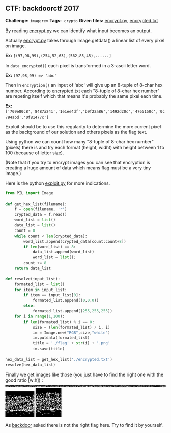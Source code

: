 **CTF: backdoorctf 2017**
--
**Challenge:** `imagerev`
**Tags:**  `crypto` 
**Given files:** [encrypt.py][encrypt], [encrypted.txt][encrypted]

By reading [encrypt.py][encrypt] we can identify what input becomes an output.

Actually [encrypt.py][encrypt] takes through Image.getdata() a linear list of every pixel on image. 

**Ex:** `[(97,98,99),(254,52,63),(562,85,45),......]`

In `data_encrypted()` each pixel is transformed in a 3-ascii letter word.

**Ex:** `(97,98,99) => 'abc'`

Then in `encryption()` an input of 'abc' will give up an 8-tuple of 8-char hex number.
According to [encrypted.txt][encrypted] each "8-tuple of 8-char hex number" are repeting itself which that means it's probably the same pixel each time.

**Ex:** `['709e80c8','8487a241','1e1ee4df','b9f22a86','1492d20c','4765150c','0c794abd','0f81477c']`

Exploit should be to use this regularity to determine the more current pixel as the background of our solution and others pixels as the flag text.

Using python we can count how many "8-tuple of 8-char hex number" (pixels) there is and try each format (height, widht) with height between 1 to 100 (because of letter size).

(Note that if you try to encrypt images you can see that encryption is creating a huge amount of data which means flag must be a very tiny image.) 

Here is the python [exploit.py][exploit] for more indications.

```python
from PIL import Image

def get_hex_list(filename):
	f = open(filename, 'r')
	crypted_data = f.read()
	word_list = list()
	data_list = list()
	count = 0
	while count < len(crypted_data):
		word_list.append(crypted_data[count:count+8])
		if len(word_list) == 8:
			data_list.append(word_list)
			word_list = list();
		count += 8
	return data_list

def resolve(input_list):
	formated_list = list()
	for item in input_list:
		if item == input_list[0]:
			formated_list.append((0,0,0))
		else:
			formated_list.append((255,255,255))
	for i in range(1,100):
		if len(formated_list) % i == 0:
			size = (len(formated_list) / i, i)
			im = Image.new("RGB",size,"white")
			im.putdata(formated_list)
			title = './flag' + str(i) + '.png'
			im.save(title)

hex_data_list = get_hex_list('./encrypted.txt')
resolve(hex_data_list)
```

Finally we get images like those (you just have to find the right one with the good ratio [w:h]) :
![9 pixel height flag generated](/backdoorctf%202017/imagerev/flag9.png)
![81 pixel height flag generated](/backdoorctf%202017/imagerev/flag81.png)
![91 pixel height flag generated](/backdoorctf%202017/imagerev/flag91.png)

As [backdoor][backdoor_site] asked there is not the right flag here. Try to find it by yourself.

[encrypt]:/backdoorctf%202017/imagerev/encrypt.py
[encrypted]:/backdoorctf%202017/imagerev/encrypted.txt
[exploit]:/backdoorctf%202017/imagerev/exploit.py
[backdoor_site]:https://backdoor.sdslabs.co/
